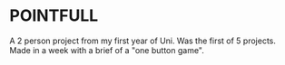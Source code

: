 # POINTFULL
A 2 person project from my first year of Uni. Was the first of 5 projects. Made in a week with a brief of a "one button game".
